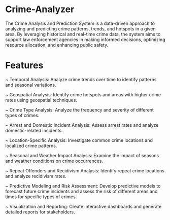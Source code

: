 # Crime-Analyzer
The Crime Analysis and Prediction System is a data-driven approach to analyzing and predicting crime patterns, trends, and hotspots in a given area. By leveraging historical and real-time crime data, the system aims to support law enforcement agencies in making informed decisions, optimizing resource allocation, and enhancing public safety.

# Features
~ Temporal Analysis: Analyze crime trends over time to identify patterns and seasonal variations.

~ Geospatial Analysis: Identify crime hotspots and areas with higher crime rates using geospatial techniques.

~ Crime Type Analysis: Analyze the frequency and severity of different types of crimes.

~ Arrest and Domestic Incident Analysis: Assess arrest rates and analyze domestic-related incidents.

~ Location-Specific Analysis: Investigate common crime locations and localized crime patterns.

~ Seasonal and Weather Impact Analysis: Examine the impact of seasons and weather conditions on crime occurrences.

~ Repeat Offenders and Recidivism Analysis: Identify repeat crime locations and analyze recidivism rates.

~ Predictive Modeling and Risk Assessment: Develop predictive models to forecast future crime incidents and assess the risk of different areas and times for specific types of crimes.

~ Visualization and Reporting: Create interactive dashboards and generate detailed reports for stakeholders.
